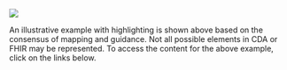  

<a href="CF_immunization_example.png" target="_blank"><img src="CF_immunization_example.png" /></a>

An illustrative example with highlighting is shown above  based on the consensus of mapping and guidance. Not all possible elements in CDA or FHIR may be represented. To access the content for the above example, click on the links below. 
